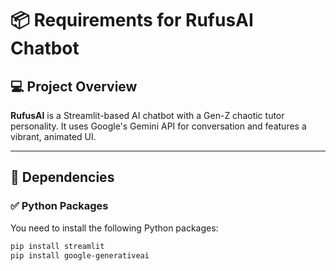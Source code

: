 # 📦 Requirements for RufusAI Chatbot

## 💻 Project Overview

**RufusAI** is a Streamlit-based AI chatbot with a Gen-Z chaotic tutor personality. It uses Google's Gemini API for conversation and features a vibrant, animated UI.

---

## 🔧 Dependencies

### ✅ Python Packages

You need to install the following Python packages:

```bash
pip install streamlit
pip install google-generativeai
```
